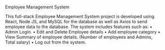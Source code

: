 Employee Management System

This full-stack Employee Management System project is developed using React, Node JS, and MySQL for the database as well as Axios to send employee data to the database. The system includes features such as: 
• Admin Login. 
• Edit and Delete Employee details 
• Add employee category 
• View Summary of employee details. (Number of employees and Admins, Total salary) 
• Log out from the system.
